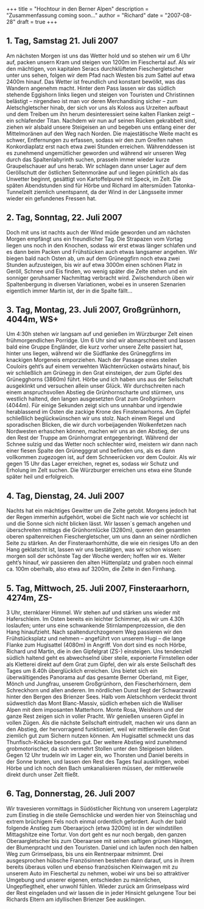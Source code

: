 +++
title = "Hochtour in den Berner Alpen"
description = "Zusammenfassung coming soon..."
author = "Richard"
date = "2007-08-28"
draft = true
+++

## 1. Tag, Samstag 21. Juli 2007

Am nächsten Morgen ist uns das Wetter hold und so stehen wir um 6 Uhr auf, packen unsern Kram und steigen von 1200m im Fieschertal auf. Als wir den mächtigen, von kapitalen Seracs durchklüfteten Fieschergletscher unter uns sehen, folgen wir dem Pfad nach Westen bis zum Sattel auf etwa 2400m hinauf. Das Wetter ist freundlich und konstant bewölkt, was das Wandern angenehm macht. Hinter dem Pass lassen wir das südlich stehende Eggishorn links liegen und steigen von Touristen und Christinnen belästigt – nirgendwo ist man vor deren Merchandising sicher – zum Aletschgletscher hinab, der sich vor uns als Koloss aus Urzeiten aufbaut und dem Treiben um ihn herum desinteressiert seine kalten Flanken zeigt – ein schlafender Titan.
Nachdem wir nun auf seinen Rücken gekrabbelt sind, ziehen wir alsbald unsere Steigeisen an und begeben uns entlang einer der Mittelmoränen auf den Weg nach Norden.
Die majestätische Weite macht es schwer, Entfernungen zu erfassen, sodass wir den zum Greifen nahen Konkordiaplatz erst nach etwa zwei Stunden erreichen. Währenddessen ist es zunehmend ungemütlicher geworden und während wir unseren Weg durch das Spaltenlabyrinth suchen, prasseln immer wieder kurze Graupelschauer auf uns herab.
Wir schlagen dann unser Lager auf dem Geröllschutt der östlichen Seitenmoräne auf und liegen pünktlich als das Unwetter beginnt, gesättigt von Kartoffelpureé mit Speck, im Zelt. Die späten Abendstunden sind für Hörbe und Richard im altersmüden Tatonka-Tunnelzelt ziemlich unentspannt, da der Wind in der Längsseite immer wieder ein gefundenes Fressen hat.

## 2. Tag, Sonntag, 22. Juli 2007

Doch mit uns ist nachts auch der Wind müde geworden und am nächsten Morgen empfängt uns ein freundlicher Tag. Die Strapazen vom Vortag liegen uns noch in den Knochen, sodass wir erst etwas länger schlafen und es dann beim Packen und Frühstücken auch etwas langsamer angehen.
Wir biegen bald nach Osten ab, um auf dem Grüneggfirn noch etwa zwei Stunden aufzusteigen, bis wir auf etwa 3000m einen schönen Platz in Geröll, Schnee und Eis finden, wo wenig später die Zelte stehen und ein sonniger geruhsamer Nachmittag verbracht wird. Zwischendurch üben wir Spaltenbergung in diversen Variationen, wobei es in unseren Szenarien eigentlich immer Martin ist, der in die Spalte fällt...

## 3. Tag, Montag, 23. Juli 2007, Großgrünhorn, 4044m, WS+

Um 4:30h stehen wir langsam auf und genießen im Würzburger Zelt einen frühmorgendlichen Porridge. Um 6 Uhr sind wir abmarschbereit und lassen bald eine Gruppe Engländer, die kurz vorher unsere Zelte passiert hat, hinter uns liegen, während wir die Südflanke des Grüneggfirns im knackigen Morgeneis emporziehen. Nach der Passage eines steilen Couloirs geht’s auf einem verwehten Wächtenrücken ostwärts hinauf, bis wir schließlich am Grünegg in den Grat einsteigen, der zum Gipfel des Grünegghorns (3860m) führt. Hörbe und ich haben uns aus der Seilschaft ausgeklinkt und versuchen allein unser Glück. Wir durchschreiten nach einem anspruchsvollen Abstieg die Grünhornscharte und stürmen, uns westlich haltend, den langen ausgesetzten Grat zum Großgrünhorn (4044m). Für einige Sekunden zeigt sich uns unnahbar und irgendwie herablassend im Osten die zackige Krone des Finsteraarhorns.
Am Gipfel schließlich beglückwünschen wir uns stolz. Nach einem Riegel und sporadischen Blicken, die wir durch vorbeijagenden Wolkenfetzen nach Nordwesten erhaschen können, machen wir uns an den Abstieg, der uns den Rest der Truppe am Grünhorngrat entgegenbringt. Während der Schnee sulzig und das Wetter noch schlechter wird, meistern wir dann nach einer fiesen Spalte den Grünegggrat und befinden uns, als es dann vollkommen zugezogen ist, auf dem Schneerücken vor dem Couloir.
Als wir gegen 15 Uhr das Lager erreichen, regnet es, sodass wir Schutz und Erholung im Zelt suchen. Die Würzburger erreichen uns etwa eine Stunde später heil und erfolgreich.

## 4. Tag, Dienstag, 24. Juli 2007

Nachts hat ein mächtiges Gewitter um die Zelte getobt. Morgens jedoch hat der Regen immerhin aufgehört, wobei die Sicht nach wie vor schlecht ist und die Sonne sich nicht blicken lässt. Wir lassen´s gemach angehen und überschreiten mittags die Grünhornlücke (3280m), queren den gesamten oberen spaltenreichen Fieschergletscher, um uns dann an seiner nördlichen Seite zu stärken. An der Finsteraarhornhütte, die wie ein riesiges Ufo an den Hang geklatscht ist, lassen wir uns bestätigen, was wir schon wissen: morgen soll der schönste Tag der Woche werden; hoffen wir es. Weiter geht’s hinauf, wir passieren den alten Hüttenplatz und graben noch einmal ca. 100m oberhalb, also etwa auf 3200m, die Zelte in den Firnhang.

## 5. Tag, Mittwoch, 25. Juli 2007, Finsteraarhorn, 4274m, ZS-

3 Uhr, sternklarer Himmel. Wir stehen auf und stärken uns wieder mit Haferschleim. Im Osten bereits ein leichter Schimmer, als wir um 4.30h loslaufen; unter uns eine schwankende Stirnlampenprozession, die den Hang hinaufzieht. Nach spaltendurchzogenem Weg passieren wir den Frühstücksplatz und nehmen – angeführt von unserem Hugi – die lange Flanke zum Hugisattel (4080m) in Angriff. Von dort sind es noch Hörbe, Richard und Martin, die in den Gipfelgrat (ZS-) einsteigen. Uns tendenziell südlich haltend geht es abwechselnd über steile, exponierte Firnstellen oder als Kletterei direkt auf dem Grat zum Gipfel, den wir als erste Seilschaft des Tages um 8.40h überglücklich erreichen.
Uns bietet sich ein überwältigendes Panorama auf das gesamte Berner Oberland, mit Eiger, Mönch und Jungfrau, unserem Großgrünhorn, den Fiescherhörnern, dem Schreckhorn und allen anderen. Im nördlichen Dunst liegt der Schwarzwald hinter den Bergen des Brienzer Sees. Halb vom Aletschhorn verdeckt thront südwestlich das Mont Blanc-Massiv, südlich erheben sich die Walliser Alpen mit dem imposanten Matterhorn. Monte Rosa, Weishorn und der ganze Rest zeigen sich in voller Pracht. Wir genießen unseren Gipfel in vollen Zügen.
Als die nächste Seilschaft eintrudelt, machen wir uns dann an den Abstieg, der hervorragend funktioniert, weil wir mittlerweile den Grat ziemlich gut zum Sichern nutzen können.
Am Hugisattel schmeckt uns das Thunfisch-Knäcke besonders gut. Der weitere Abstieg wird zunehmend grobmotorischer, da sich vermehrt Stollen unter den Steigeisen bilden.
Gegen 12 Uhr trudeln wir im Lager ein, wo Thorsten und Daniel bereits in der Sonne braten, und lassen den Rest des Tages faul ausklingen, wobei Hörbe und ich noch den Bach umkanalisieren müssen, der mittlerweile direkt durch unser Zelt fließt.

## 6. Tag, Donnerstag, 26. Juli 2007

Wir travesieren vormittags in Südöstlicher Richtung von unserem Lagerplatz zum Einstieg in die steile Gemschlicke und werden hier von Steinschlag und extrem brüchigem Fels noch einmal ordentlich gefordert. Auch der bald folgende Anstieg zum Oberaarjoch (etwa 3200m) ist in der windstillen Mittagshitze eine Tortur. Von dort geht es nur noch bergab, den ganzen Oberaargletscher bis zum Oberaarsee mit seinen saftigen grünen Hängen, der Blumenpracht und den Touristen.
Daniel und ich laufen noch den halben Weg zum Grimselpass, bis uns ein Rentnerpaar mitnimmt. Drei ausgesprochen hübsche Französinnen bestehen dann darauf, uns in ihrem bereits überaus vollen und ebenso französischen Kleinwagen mit zu unserem Auto im Fieschertal zu nehmen, wobei wir uns bei so attraktiver Umgebung und unserer eigenen, entschieden zu männlichen, Ungepflegtheit, eher unwohl fühlen.
Wieder zurück am Grimselpass wird der Rest eingeladen und wir lassen die in jeder Hinsicht gelungene Tour bei Richards Eltern am idyllischen Brienzer See ausklingen.